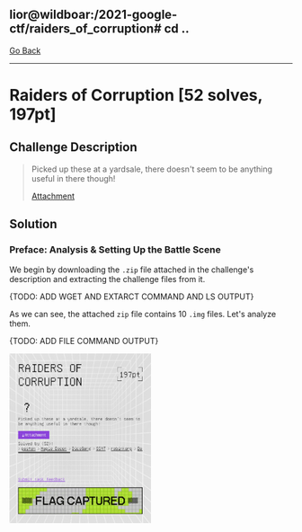 ## lior@wildboar:/2021-google-ctf/raiders_of_corruption# cd ..

[Go Back](../index.md)

---------

# Raiders of Corruption [52 solves, 197pt]

## Challenge Description

> Picked up these at a yardsale, there doesn't seem to be anything useful in there though!
>
> [Attachment](./original.zip)

## Solution

### Preface: Analysis & Setting Up the Battle Scene

We begin by downloading the `.zip` file attached in the challenge's description and extracting the challenge files from it.

{TODO: ADD WGET AND EXTARCT COMMAND AND LS OUTPUT}

As we can see, the attached `zip` file contains 10 `.img` files. Let's analyze them.

{TODO: ADD FILE COMMAND OUTPUT}

<img src="images/challenge_page.png" width="50%" height="50%"/>
